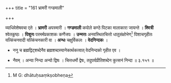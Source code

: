 +++
title = "161 भ्रामरी गन्डमाली"

+++


व्याधिवेशेषवचा एते । **भ्रामरी** अपस्मारी । **गण्डमाली** कपोले कण्ठे पिटका मालाकारा जायन्ते । **श्वित्री** श्वेतकुष्ठः । **पिशुनः** परमर्मप्रकाशकः कर्णेजपः । **उन्मत्तः** अनवस्थितचित्तो धातुसंक्षोभेण[^२९२] पिशाचगृहीतः यत्किंचनवादी यत्किंचनकारी वा । **अन्धः** चक्षुर्विकलः । **वेदनिन्दकः** ।


[^२९२]:
     M G: dhātuḥsaṃkṣobheṇa

- ननु च ब्रह्मद्विट्शब्देनैव ब्रह्मशब्दस्यानेकार्थकत्वात् वेदनिन्दको गृहीत एव ।

- नैवम् । अन्या निन्दा अन्यो द्विषः । चित्तधर्मो द्वेषः, तदुपर्यप्रीतिशब्देन कुत्सनं निन्दा ॥ ३.१५१ ॥